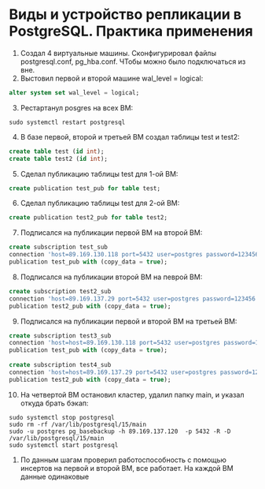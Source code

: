 # Виды и устройство репликации в PostgreSQL. Практика применения 
1. Создал 4 виртуальные машины. Сконфигурировал файлы postgresql.conf, pg_hba.conf. ЧТобы можно было подключаться из вне. 
2. Выстовил первой и второй машине wal_level = logical:
```SQL
alter system set wal_level = logical;
```
3. Рестартанул posgres на всех ВМ:
```CMD
sudo systemctl restart postgresql
```
4. В базе первой, второй и третьей ВМ создал таблицы test и test2:
```SQL
create table test (id int);
create table test2 (id int);
```
5. Сделал публикацию таблицы test для 1-ой ВМ:
```SQL
create publication test_pub for table test;
```
6. Сделал публикацию таблицы test для 2-ой ВМ:
```SQL
create publication test2_pub for table test2;
```
7. Подписался на публикации первой ВМ на второй ВМ:
```SQL
create subscription test_sub 
connection 'host=89.169.130.118 port=5432 user=postgres password=123456 dbname=postgres' 
publication test_pub with (copy_data = true);
```
8. Подписался на публикации второй ВМ на певрой ВМ:
```SQL
create subscription test2_sub 
connection 'host=89.169.137.29 port=5432 user=postgres password=123456 dbname=postgres' 
publication test2_pub with (copy_data = true);
```
9. Подписался на публикации первой и второй ВМ на третьей ВМ:
```SQL
create subscription test3_sub 
connection 'host=host=89.169.130.118 port=5432 user=postgres password=123456 dbname=postgres' 
publication test_pub with (copy_data = true);
       
create subscription test4_sub 
connection 'host=host=89.169.137.29 port=5432 user=postgres password=123456 dbname=postgres' 
publication test2_pub with (copy_data = true);       
```
10. На четвертой ВМ остановил кластер, удалил папку main, и указал откуда брать бэкап:
```CMD
sudo systemctl stop postgresql
sudo rm -rf /var/lib/postgresql/15/main
sudo -u postgres pg_basebackup -h 89.169.137.120  -p 5432 -R -D /var/lib/postgresql/15/main
sudo systemctl start postgresql
```
1. По данным шагам проверил работоспособность с помощью инсертов на первой и второй ВМ, все работает. На каждой ВМ данные одинаковые